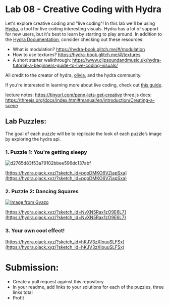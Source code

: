 # Lab 08 - Creative Coding with Hydra
Let's explore creative coding and "live coding"! In this lab we'll be using [Hydra](https://hydra.ojack.xyz/), a tool for live coding interesting visuals. Hydra has a lot of support for new users, but it's best to learn by starting to play around. In addition to the [Hydra Documentation](https://hydra.ojack.xyz/docs/), consider checking out these resources:

- What is modulation? https://hydra-book.glitch.me/#/modulation
- How to use textures? https://hydra-book.glitch.me/#/textures  
- A short starter walkthrough: https://www.clipsoundandmusic.uk/hydra-tutorial-a-beginners-guide-to-live-coding-visuals/

All credit to the creator of hydra, [olivia](https://ojack.xyz/), and the hydra community.

If you're interested in learning more about live coding, check out [this guide](https://static.livecodingbook.toplap.org/books/livecoding.pdf).

lecture notes: https://tinyurl.com/penn-lets-get-creative
three.js docs: https://threejs.org/docs/index.html#manual/en/introduction/Creating-a-scene
         
## Lab Puzzles:
The goal of each puzzle will be to replicate the look of each puzzle’s image by exploring the hydra api.

### 1. Puzzle 1: You're getting sleepy

![d2765d83f53a79102bbee596dc137abf](https://github.com/user-attachments/assets/a5f6f0da-5ca7-4066-9ceb-8851c2a14071)

[https://hydra.ojack.xyz/?sketch_id=pgoDMKO6VZjapSxa](https://hydra.ojack.xyz/?sketch_id=pgoDMKO6VZjapSxa)

### 2. Puzzle 2: Dancing Squares
[![Image from Gyazo](https://i.gyazo.com/95ace79f6d2ca24f563a6a79fdcc4f51.gif)](https://gyazo.com/95ace79f6d2ca24f563a6a79fdcc4f51)

[https://hydra.ojack.xyz/?sketch_id=NvXN5Rax1zO9E6L7](https://hydra.ojack.xyz/?sketch_id=NvXN5Rax1zO9E6L7)
     
### 3. Your own cool effect!

[https://hydra.ojack.xyz/?sketch_id=hKJV3zXIouuSLFSx](https://hydra.ojack.xyz/?sketch_id=hKJV3zXIouuSLFSx)
  
# Submission:
- Create a pull request against this repository
- In your readme, add links to your solutions for each of the puzzles, three links total
- Profit
